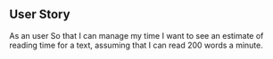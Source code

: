 ## User Story

As an user
So that I can manage my time
I want to see an estimate of reading time for a text, assuming that I can read 200 words a minute.